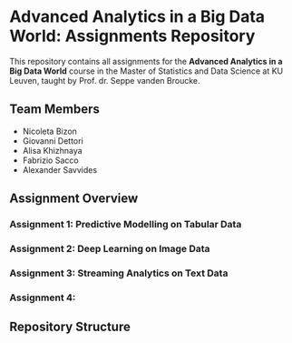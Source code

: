 # Advanced Analytics in a Big Data World: Assignments Repository
This repository contains all assignments for the **Advanced Analytics in a Big Data World** course in the Master of Statistics and Data Science at KU Leuven, taught by Prof. dr. Seppe vanden Broucke.
## Team Members
- Nicoleta Bizon
- Giovanni Dettori
- Alisa Khizhnaya
- Fabrizio Sacco
- Alexander Savvides
## Assignment Overview
### Assignment 1: Predictive Modelling on Tabular Data
### Assignment 2: Deep Learning on Image Data
### Assignment 3: Streaming Analytics on Text Data
### Assignment 4:
## Repository Structure
